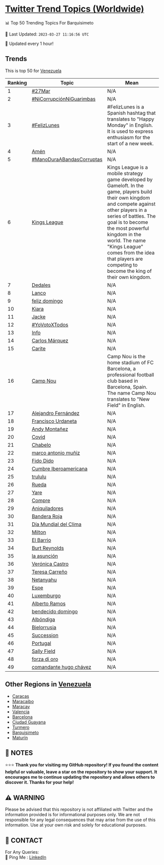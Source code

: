 [Twitter Trend Topics (Worldwide)](https://github.com/ErcinDedeoglu/Twitter-Trend-Topics)
==========


📊 Top 50 Trending Topics For Barquisimeto

📆 Last Updated: `2023-03-27 11:16:56 UTC`

🔧 Updated every 1 hour!


## Trends

This is top 50 for [Venezuela](</Venezuela>)

| Ranking | Topic | Mean |
| ------- | ------------ | ------------ |
| 1 | [#27Mar](http://twitter.com/search?q=%2327Mar) | N/A |
| 2 | [#NiCorrupciónNiGuarimbas](http://twitter.com/search?q=%23NiCorrupci%c3%b3nNiGuarimbas) | N/A |
| 3 | [#FelizLunes](http://twitter.com/search?q=%23FelizLunes) | #FelizLunes is a Spanish hashtag that translates to "Happy Monday" in English. It is used to express enthusiasm for the start of a new week. |
| 4 | [Amén](http://twitter.com/search?q=Am%c3%a9n) | N/A |
| 5 | [#ManoDuraABandasCorruptas](http://twitter.com/search?q=%23ManoDuraABandasCorruptas) | N/A |
| 6 | [Kings League](http://twitter.com/search?q=Kings+League) | Kings League is a mobile strategy game developed by Gameloft. In the game, players build their own kingdom and compete against other players in a series of battles. The goal is to become the most powerful kingdom in the world. The name "Kings League" comes from the idea that players are competing to become the king of their own kingdom. |
| 7 | [Dedales](http://twitter.com/search?q=Dedales) | N/A |
| 8 | [Lanco](http://twitter.com/search?q=Lanco) | N/A |
| 9 | [feliz domingo](http://twitter.com/search?q=feliz+domingo) | N/A |
| 10 | [Kiara](http://twitter.com/search?q=Kiara) | N/A |
| 11 | [Jacke](http://twitter.com/search?q=Jacke) | N/A |
| 12 | [#YoVotoXTodos](http://twitter.com/search?q=%23YoVotoXTodos) | N/A |
| 13 | [Info](http://twitter.com/search?q=Info) | N/A |
| 14 | [Carlos Márquez](http://twitter.com/search?q=Carlos+M%c3%a1rquez) | N/A |
| 15 | [Carite](http://twitter.com/search?q=Carite) | N/A |
| 16 | [Camp Nou](http://twitter.com/search?q=Camp+Nou) | Camp Nou is the home stadium of FC Barcelona, a professional football club based in Barcelona, Spain. The name Camp Nou translates to "New Field" in English. |
| 17 | [Alejandro Fernández](http://twitter.com/search?q=Alejandro+Fern%c3%a1ndez) | N/A |
| 18 | [Francisco Urdaneta](http://twitter.com/search?q=Francisco+Urdaneta) | N/A |
| 19 | [Andy Montañez](http://twitter.com/search?q=Andy+Monta%c3%b1ez) | N/A |
| 20 | [Covid](http://twitter.com/search?q=Covid) | N/A |
| 21 | [Chabelo](http://twitter.com/search?q=Chabelo) | N/A |
| 22 | [marco antonio muñiz](http://twitter.com/search?q=marco+antonio+mu%c3%b1iz) | N/A |
| 23 | [Fido Dido](http://twitter.com/search?q=Fido+Dido) | N/A |
| 24 | [Cumbre Iberoamericana](http://twitter.com/search?q=Cumbre+Iberoamericana) | N/A |
| 25 | [trululu](http://twitter.com/search?q=trululu) | N/A |
| 26 | [Rueda](http://twitter.com/search?q=Rueda) | N/A |
| 27 | [Yare](http://twitter.com/search?q=Yare) | N/A |
| 28 | [Compre](http://twitter.com/search?q=Compre) | N/A |
| 29 | [Aniquiladores](http://twitter.com/search?q=Aniquiladores) | N/A |
| 30 | [Bandera Roja](http://twitter.com/search?q=Bandera+Roja) | N/A |
| 31 | [Día Mundial del Clima](http://twitter.com/search?q=D%c3%ada+Mundial+del+Clima) | N/A |
| 32 | [Milton](http://twitter.com/search?q=Milton) | N/A |
| 33 | [El Barrio](http://twitter.com/search?q=El+Barrio) | N/A |
| 34 | [Burt Reynolds](http://twitter.com/search?q=Burt+Reynolds) | N/A |
| 35 | [la asunción](http://twitter.com/search?q=la+asunci%c3%b3n) | N/A |
| 36 | [Verónica Castro](http://twitter.com/search?q=Ver%c3%b3nica+Castro) | N/A |
| 37 | [Teresa Carreño](http://twitter.com/search?q=Teresa+Carre%c3%b1o) | N/A |
| 38 | [Netanyahu](http://twitter.com/search?q=Netanyahu) | N/A |
| 39 | [Espe](http://twitter.com/search?q=Espe) | N/A |
| 40 | [Luxemburgo](http://twitter.com/search?q=Luxemburgo) | N/A |
| 41 | [Alberto Ramos](http://twitter.com/search?q=Alberto+Ramos) | N/A |
| 42 | [bendecido domingo](http://twitter.com/search?q=bendecido+domingo) | N/A |
| 43 | [Albóndiga](http://twitter.com/search?q=Alb%c3%b3ndiga) | N/A |
| 44 | [Bielorrusia](http://twitter.com/search?q=Bielorrusia) | N/A |
| 45 | [Succession](http://twitter.com/search?q=Succession) | N/A |
| 46 | [Portugal](http://twitter.com/search?q=Portugal) | N/A |
| 47 | [Sally Field](http://twitter.com/search?q=Sally+Field) | N/A |
| 48 | [forza di oro](http://twitter.com/search?q=forza+di+oro) | N/A |
| 49 | [comandante hugo chávez](http://twitter.com/search?q=comandante+hugo+ch%c3%a1vez) | N/A |



## Other Regions in [Venezuela](</Venezuela>)

* [Caracas](</Venezuela/Caracas.md>)
* [Maracaibo](</Venezuela/Maracaibo.md>)
* [Maracay](</Venezuela/Maracay.md>)
* [Valencia](</Venezuela/Valencia.md>)
* [Barcelona](</Venezuela/Barcelona.md>)
* [Ciudad Guayana](</Venezuela/Ciudad Guayana.md>)
* [Turmero](</Venezuela/Turmero.md>)
* [Barquisimeto](</Venezuela/Barquisimeto.md>)
* [Maturín](</Venezuela/Maturín.md>)



## 📝 NOTES

⭐⭐⭐ **Thank you for visiting my GitHub repository! If you found the content helpful or valuable, leave a star on the repository to show your support. It encourages me to continue updating the repository and allows others to discover it. Thanks for your help!**


## ⚠️ WARNING

Please be advised that this repository is not affiliated with Twitter and the information provided is for informational purposes only. We are not responsible for any legal consequences that may arise from the use of this information. Use at your own risk and solely for educational purposes.


## 📨 CONTACT

 For Any Queries:  
            🏓 Ping Me : [LinkedIn](https://www.linkedin.com/in/ercindedeoglu/)

